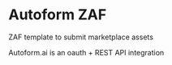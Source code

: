# Autoform ZAF
ZAF template to submit marketplace assets

Autoform.ai is an oauth + REST API integration